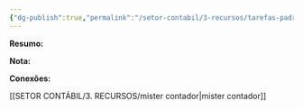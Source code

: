 ```yaml
---
{"dg-publish":true,"permalink":"/setor-contabil/3-recursos/tarefas-padrao/importar-conferir-contas-pagas/","dgPassFrontmatter":true,"created":"2025-06-05T23:27:59.969-03:00","updated":"2025-06-16T23:02:01.781-03:00"}
---
```


**Resumo:** 




**Nota:**



**Conexões:**

[[SETOR CONTÁBIL/3. RECURSOS/mister contador\|mister contador]]